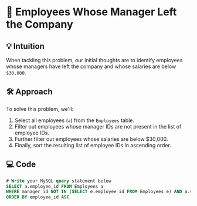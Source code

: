 # 📜 Employees Whose Manager Left the Company

## 💡 Intuition
When tackling this problem, our initial thoughts are to identify employees whose managers have left the company and whose salaries are below ```$30,000```.

## 🛠️ Approach
To solve this problem, we'll:
1. Select all employees (`a`) from the `Employees` table.
2. Filter out employees whose manager IDs are not present in the list of employee IDs.
3. Further filter out employees whose salaries are below $30,000.
4. Finally, sort the resulting list of employee IDs in ascending order.

## 💻 Code
```sql
# Write your MySQL query statement below
SELECT a.employee_id FROM Employees a
WHERE manager_id NOT IN (SELECT e.employee_id FROM Employees e) AND a.salary < 30000
ORDER BY employee_id ASC
```